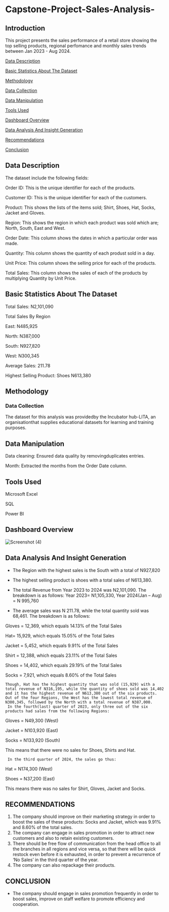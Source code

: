 # Capstone-Project-Sales-Analysis-


## Introduction

This project presents the sales performance of a retail store showing the top selling products, regional perfomance and monthly sales trends between Jan 2023 - Aug 2024.

[ Data Description](#data-description)

[ Basic Statistics About The Dataset](#basic-sattistics-about-the-dataset)

[Methodology](#methodology)

[Data Collection](#data-collection)

[ Data Manipulation](#data-manipulation)

[Tools Used ](#tools-used)

[Dashboard Overview](#dashboard-overview)

[Data Analysis And Insight Generation](#data-analysis-and-insight-generation)

[Recommendations](#Recommendations)

[Conclusion](#Conclusion)


## Data Description
The dataset include the following fields:

Order ID: This is the unique identifier for each of the products.

Customer ID: This is the unique identifier for each of the customers.

Product: This shows the lists of the items sold; Shirt, Shoes, Hat,  Socks, Jacket and Gloves.

Region: This shows the region in which each product was sold which are; North, South, East and West.

Order Date: This column shows the dates in which a particular order was made.

Quantity: This column shows the quantity of each produst sold in a day.

Unit Price: This column shows the selling price for each of the products.

Total Sales: This column shows the sales of each of the products by multiplying Quantity by Unit Price.


## Basic Statistics About The Dataset

Total Sales: N2,101,090

Total Sales By Region

East: N485,925

North: N387,000

South: N927,820

West: N300,345

Average Sales: 211.78

Highest Selling Product: 
Shoes  N613,380

## Methodology

### Data Collection
The dataset for this analysis was providedby the Incubator hub-LITA, an organisationthat supplies educational datasets for learning and training purposes.

## Data Manipulation

Data cleaning:  Ensured data quality by removingduplicates entries.

Month: Extracted the months from the Order Date column.

## Tools Used 

Microsoft Excel

SQL

Power BI

## Dashboard Overview




![Screenshot (4)](https://github.com/user-attachments/assets/43785cbb-0f98-49ac-9171-fd6162eb2366)




## Data Analysis And Insight Generation

- The Region with the highest sales is the South with a total of N927,820

- The highest selling product is shoes with a total sales of N613,380.

- The total Revenue from Year 2023 to 2024 was N2,101,090. The breakdown is as follows:
   Year 2023= N1,105,330, 
   Year 2024(Jan – Aug) = N 995,760
- The average sales was N 211.78, while the total quantity sold was 68,461. The breakdown is as follows:
  
Gloves = 12,369, which equals 14.13% of the Total Sales

Hat= 15,929, which equals 15.05% of the Total Sales

Jacket = 5,452, which equals 9.91% of the Total Sales

Shirt = 12,388, which equals 23.11% of the Total Sales

Shoes = 14,402, which equals 29.19% of the Total Sales

Socks = 7,921, which equals 8.60% of the Total Sales

	Though, Hat has the highest quantity that was sold (15,929) with a total revenue of N316,195, while the quantity of shoes sold was 14,402 and it has the highest revenue of N613,380 out of the six products.
	Out of the four Regions, the West has the lowest total revenue of N300,345, followed by the North with a total revenue of N387,000.
	 In the fourth(last) quarter of 2023, only three out of the six products had sales from the following Regions:
 
Gloves = N49,300 (West)

Jacket = N103,920 (East)

Socks = N133,920 (South)

This means that there were no sales for Shoes, Shirts and Hat.

	 In the third quarter of 2024, the sales go thus:
Hat = N174,300 (West)

Shoes = N37,200 (East)

This means there was no sales for Shirt, Gloves, Jacket and Socks.

## RECOMMENDATIONS
1.	The company should improve on their marketing strategy in order to boost the sales of these products: Socks and Jacket, which was 9.91% and 8.60% of the total sales.
2.	The company can engage in sales promotion in order to attract new customers and also to retain existing customers.
3.	There should be free flow of communication from the head office to all the branches in all regions and vice versa, so that there will be quick restock even before it is exhausted, in order to prevent a recurrence of ‘No Sales’ in the third quarter of the year.
4.	The company can also repackage their products.


## CONCLUSION
- The company should engage in sales promotion frequently in order to boost sales, improve on staff welfare to promote efficiency and cooperation.






